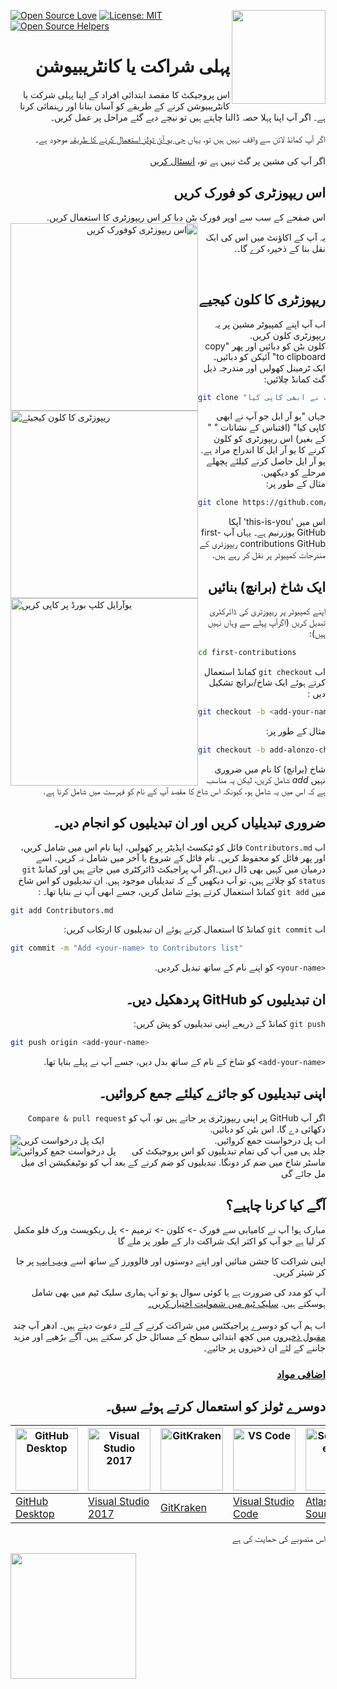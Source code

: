 [![Open Source Love](https://firstcontributions.github.io/open-source-badges/badges/open-source-v1/open-source.svg)](https://github.com/firstcontributions/open-source-badges)
[<img align="right" width="150" src="https://firstcontributions.github.io/assets/Readme/join-slack-team.png">](https://join.slack.com/t/firstcontributors/shared_invite/zt-1hg51qkgm-Xc7HxhsiPYNN3ofX2_I8FA)
[![License: MIT](https://img.shields.io/badge/License-MIT-green.svg)](https://opensource.org/licenses/MIT)
[![Open Source Helpers](https://www.codetriage.com/roshanjossey/first-contributions/badges/users.svg)](https://www.codetriage.com/roshanjossey/first-contributions)

# <div dir="rtl"> پہلی شراکت يا کانٹریبیوشن </div>

<div dir="rtl">
اس پروجیکٹ کا مقصد ابتدائی افراد کے اپنا پہلى شركت يا کانٹریبیوشن کرنے کے طریقے کو آسان بنانا اور رہنمائی کرنا ہے۔ اگر آپ اپنا پہلا حصہ ڈالنا چاہتے ہیں تو نیچے دیے گئے مراحل پر عمل کریں۔
</div>
<br />
<div dir="rtl">
اگر آپ کمانڈ لائن سے واقف نہیں ہیں تو، یہاں 
<a href="#tutorials-using-other-tools">جى يو آئ ٹولز استعمال کرنے كا طریقہ</a>
 موجود ہے۔
</div>
<br />
<div dir="rtl">
اگر آپ کی مشین پر گٹ نہیں ہے تو،
<a href="https://help.github.com/articles/set-up-git/">انسٹال کریں</a>
</div>

## <div dir="rtl"> اس ریپوزٹری کو فورک کریں </div>
<div dir="rtl">
اس صفحے کے سب سے اوپر فورک بٹن دبا کر اس ریپوزٹری کا استعمال کریں.

<img style="float: left" width="300" src="https://firstcontributions.github.io/assets/Readme/fork.png" alt="اس ریپوزٹری کوفورک کریں" />
<br />

یہ آپ کے اکاؤنٹ میں اس کی ایک نقل بنا كے ذخیرہ کرے گا۔.
</div>
<br />

## <div dir="rtl">ریپوزٹری کا کلون کیجیے</div>

<div dir="rtl">
اب آپ اپنے کمپیوٹر مشین پر یہ ریپوزٹری کلون کریں.
</div>

<img style="float: left;" width="300" src="https://firstcontributions.github.io/assets/Readme/clone.png" alt="ریپوزٹری کا کلون کیجیئے" />

<div dir="rtl">
 کلون بٹن کو دبائیں اور پھر "copy to clipboard" آئیکن کو دبائیں۔
</div>

<img style="float: left;" width="300" src="https://firstcontributions.github.io/assets/Readme/copy-to-clipboard.png" alt="یوآرایل کلپ بورڈ پر کاپی کریں" />

<div dir="rtl">
ایک ٹرمینل کھولیں اور مندرجہ ذیل گٹ کمانڈ چلائیں:
</div>

```bash
git clone "یو آر ایل جو آپ نے ابھی کاپی کیا"
```

<div dir="rtl">
جہاں "یو آر ایل جو آپ نے ابھی کاپی کیا" (اقتباس کے نشانات " " کے بغیر) اس ریپوزٹری کو کلون کرنے کا  یو آر ایل کا اندراج مراد ہے. یو آر ایل حاصل کرنے کیلئے پچھلے مرحلے کو دیکھیں.
</div>

<div dir="rtl">مثال کے طور پر:</div>

```bash
git clone https://github.com/this-is-you/first-contributions.git
```

<div dir="rtl">اس میں 'this-is-you' آپکا GitHub یوزرنیم ہے۔ یہاں آپ first-contributions GitHub ریپوزٹری کے مندرجات کمپیوٹر پر نقل کر رہے ہیں.</div>

## <div dir="rtl"> ایک شاخ (برانچ) بنائیں </div>

<div dir="rtl"> اپنے کمپیوٹر پر ریپوزٹری کی ڈائرکٹری تبدیل کریں (اگرآپ پہلے سے وہاں نہیں ہیں): </div>

```bash
cd first-contributions
```

<div dir="rtl"> اب <code>git checkout</code>  کمانڈ استعمال کرتے ہوئے ایک شاخ/برانچ  تشکیل دیں : </div>

```bash
git checkout -b <add-your-name>
```

<div dir="rtl">مثال کے طور پر:</div>

```bash
git checkout -b add-alonzo-church
```

<div dir="rtl"> شاخ (برانچ) کا نام میں ضروری نہیں <i>add</i> شامل کریں، لیکن یہ مناسب ہے کہ اس میں یہ شامل ہو، کیونکہ اس شاخ کا مقصد آپ کے نام کو فہرست میں شامل کرنا ہے. </div>

## <div dir="rtl"> ضروری تبدیلیاں کریں اور ان تبدیلیوں کو انجام دیں۔ </div>

<div dir="rtl">
اب <code>Contributors.md</code> فائل کو ٹیکسٹ ایڈیٹر پر کھولیں، اپنا نام اس میں شامل کریں، اور پھر فائل کو محفوظ کریں۔ نام فائل کے شروع یا آخر میں شامل نہ کریں۔ اسے درمیان میں کہیں بھی ڈال دیں۔اگر آپ پراجیکٹ ڈائرکٹری میں جاتے ہیں اور کمانڈ <code>git status</code> کو چلاتے ہیں، تو آپ دیکھیں گے کہ تبدیلیاں موجود ہیں. ان تبدیلیوں کو اس شاخ میں <code>git add</code> کمانڈ استعمال کرتے ہوئے شامل کریں، جسے ابھی آپ نے بنایا تھا۔ :
</div>

```bash
git add Contributors.md
```

<div dir="rtl"> اب <code>git commit</code> کمانڈ کا استعمال کرتے ہوئے ان تبدیلیوں کا ارتکاب کریں: </div>

```bash
git commit -m "Add <your-name> to Contributors list"
```

<div dir="rtl"> <code>&lt;your-name&gt;</code> کو اپنے نام کے ساتھ تبدیل کردیں. </div>

## <div dir="rtl"> ان تبدیلیوں کو GitHub پردهکیل دیں۔ </div>

<div dir="rtl"> <code>git push</code> کمانڈ کے ذریعے اپنی تبدیلیوں کو پش کریں: </div>

```bash
git push origin <add-your-name>
```

<div dir="rtl"> <code>&lt;add-your-name&gt;</code> کو شاخ کے نام کے ساتھ بدل دیں، جسے آپ نے پہلے بنایا تھا. </div>

## <div dir="rtl">  اپنی تبدیلیوں کو جائزے کیلئے جمع کروائیں۔ </div>

<div dir="rtl"> اگر آپ GitHub پر اپنی ریپوزٹری پر جاتے ہیں تو، آپ کو <code>Compare & pull request</code> دکھائی دے گا. اس بٹن کو دبائیں. </div>

<img style="float: left;" src="https://firstcontributions.github.io/assets/Readme/compare-and-pull.png" alt="ایک پل درخواست کریں" />

<div dir="rtl"> اب پل درخواست جمع کروائیں. </div>

<img style="float: left;" src="https://firstcontributions.github.io/assets/Readme/submit-pull-request.png" alt="پل درخواست جمع کروائیں" />

<div dir="rtl"> جلد ہی میں آپ کی تمام تبدیلیوں کو اس پروجیکٹ کی ماسٹر شاخ میں ضم کر دونگا. تبدیلیوں کو ضم کرنے کے بعد آپ کو نوٹیفکیشن ای میل مل جائے گی </div>

## <div dir="rtl">آگے کیا کرنا چاہیے؟</div>
<div dir="rtl">
مبارک ہو! آپ نے کامیابی سے 
 فورک -> کلون -> ترمیم -> پل ریکویسٹ ورک فلو 
 مکمل کر لیا ہے جو آپ کو اکثر ایک شراکت دار کے طور پر ملے گا

اپنی شراکت کا جشن منائیں اور اپنے دوستوں اور فالوورز کے ساتھ اسے
<a href="https://firstcontributions.github.io/#social-share"> ویب ایپ</a>
 پر جا کر شیئر کریں۔
</div>
<div dir="rtl">
  آپ کو مدد کی ضرورت ہے یا کوئی سوال ہو تو آپ ہماری سلیک ٹیم میں بھی شامل ہوسکتے ہیں.
<a href="https://join.slack.com/t/firstcontributors/shared_invite/zt-1hg51qkgm-Xc7HxhsiPYNN3ofX2_I8FA">سلیک ٹیم میں شمولیت اختیار کریں۔</a>
</div>
<br />
<div dir="rtl">
اب ہم آپ کو دوسرے پراجيكٹس میں شراکت کرنے کے لئے دعوت ديتے ہیں۔ 
ادھر آپ چند
<a href="https://firstcontributions.github.io/#project-list"> مقبول ذخیروں</a>
  میں کچھ ابتدائی سطح کے مسائل حل کر سکتے ہیں. آگے بڑھیے اور مزید جاننے کے لئے ان ذخیروں پر جائیے۔
</div>

### <div dir="rtl"> [ اضافی مواد ](../additional-material/git_workflow_scenarios/additional-material.md) </div>

## <div dir="rtl"> دوسرے ٹولز کو استعمال کرتے ہوئے سبق۔   </div>


| <a href="../gui-tool-tutorials/github-desktop-tutorial.md"><img alt="GitHub Desktop" src="https://desktop.github.com/images/desktop-icon.svg" width="100"></a> | <a href="../gui-tool-tutorials/github-windows-vs2017-tutorial.md"><img alt="Visual Studio 2017" src="https://upload.wikimedia.org/wikipedia/commons/c/cd/Visual_Studio_2017_Logo.svg" width="100"></a> | <a href="../gui-tool-tutorials/gitkraken-tutorial.md"><img alt="GitKraken" src="https://firstcontributions.github.io/assets/gui-tool-tutorials/gitkraken-tutorial/gk-icon.png" width="100"></a> | <a href="../gui-tool-tutorials/github-windows-vs-code-tutorial.md"><img alt="VS Code" src="https://upload.wikimedia.org/wikipedia/commons/1/1c/Visual_Studio_Code_1.35_icon.png" width=100></a> | <a href="../gui-tool-tutorials/sourcetree-macos-tutorial.md"><img alt="Sourcetree App" src="https://wac-cdn.atlassian.com/dam/jcr:81b15cde-be2e-4f4a-8af7-9436f4a1b431/Sourcetree-icon-blue.svg" width=100></a> | <a href="../gui-tool-tutorials/github-windows-intellij-tutorial.md"><img alt="IntelliJ IDEA" src="https://upload.wikimedia.org/wikipedia/commons/thumb/9/9c/IntelliJ_IDEA_Icon.svg/512px-IntelliJ_IDEA_Icon.svg.png" width=100></a> |
| --- | --- | --- | --- | --- | --- |
| [GitHub Desktop](../gui-tool-tutorials/github-desktop-tutorial.md) | [Visual Studio 2017](../gui-tool-tutorials/github-windows-vs2017-tutorial.md) | [GitKraken](../gui-tool-tutorials/gitkraken-tutorial.md) | [Visual Studio Code](../gui-tool-tutorials/github-windows-vs-code-tutorial.md) | [Atlassian Sourcetree](../gui-tool-tutorials/sourcetree-macos-tutorial.md) | [IntelliJ IDEA](../gui-tool-tutorials/github-windows-intellij-tutorial.md) |

<div dir="rtl">  
اس منصوبے کی حمایت کی ہے
</div>
<p>
  <a href="https://www.digitalocean.com/">
    <img src="https://opensource.nyc3.cdn.digitaloceanspaces.com/attribution/assets/SVG/DO_Logo_horizontal_blue.svg" width="201px">
  </a>
</p>
